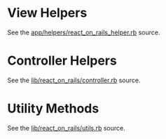 # View Helpers
See the [app/helpers/react_on_rails_helper.rb](../../app/helpers/react_on_rails_helper.rb) source.

# Controller Helpers
See the [lib/react_on_rails/controller.rb](../../lib/react_on_rails/controller.rb) source.

# Utility Methods
See the [lib/react_on_rails/utils.rb](../../lib/react_on_rails/utils.rb) source.
